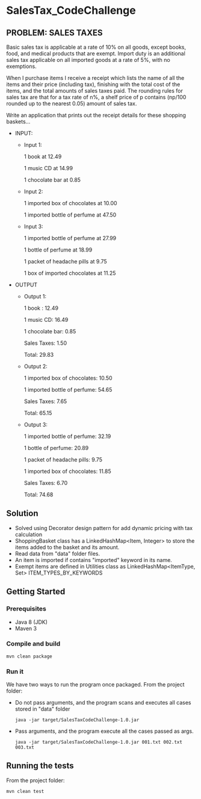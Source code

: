 # SalesTax_CodeChallenge

## PROBLEM: SALES TAXES

Basic sales tax is applicable at a rate of 10% on all goods, except books, food, and medical products that are exempt. Import duty is an additional sales tax applicable on all imported goods at a rate of 5%, with no exemptions.

When I purchase items I receive a receipt which lists the name of all the items and their price (including tax), finishing with the total cost of the items, and the total amounts of sales taxes paid. The rounding rules for sales tax are that for a tax rate of n%, a shelf price of p contains (np/100 rounded up to the nearest 0.05) amount of sales tax.

Write an application that prints out the receipt details for these shopping baskets...


- INPUT:  
  - Input 1:  

    1 book at 12.49

    1 music CD at 14.99

    1 chocolate bar at 0.85  

  - Input 2:  

    1 imported box of chocolates at 10.00

    1 imported bottle of perfume at 47.50  

  - Input 3:  

    1 imported bottle of perfume at 27.99

    1 bottle of perfume at 18.99

    1 packet of headache pills at 9.75

    1 box of imported chocolates at 11.25  


- OUTPUT  

  - Output 1:  

    1 book : 12.49
    
    1 music CD: 16.49
    
    1 chocolate bar: 0.85
    
    Sales Taxes: 1.50
    
    Total: 29.83  

  - Output 2:  

    1 imported box of chocolates: 10.50

    1 imported bottle of perfume: 54.65
    
    Sales Taxes: 7.65

    Total: 65.15  

  - Output 3:  

    1 imported bottle of perfume: 32.19

    1 bottle of perfume: 20.89

    1 packet of headache pills: 9.75

    1 imported box of chocolates: 11.85

    Sales Taxes: 6.70

    Total: 74.68  

## Solution

- Solved using Decorator design pattern for add dynamic pricing with tax calculation
- ShoppingBasket class has a LinkedHashMap<Item, Integer> to store the items added to the basket and its amount.
- Read data from "data" folder files.
- An item is imported if contains "imported" keyword in its name.
- Exempt items are defined in Utilities class as LinkedHashMap<ItemType, Set<String>> ITEM_TYPES_BY_KEYWORDS



## Getting Started

### Prerequisites

- Java 8 (JDK)
- Maven 3


### Compile and build
```
mvn clean package
```

### Run it

We have two ways to run the program once packaged. From the project folder:

- Do not pass arguments, and the program scans and executes all cases stored in "data" folder
    ```
    java -jar target/SalesTaxCodeChallenge-1.0.jar
    ```

- Pass arguments, and the program execute all the cases passed as args.
    ```
    java -jar target/SalesTaxCodeChallenge-1.0.jar 001.txt 002.txt 003.txt
    ```

## Running the tests

From the project folder:
```
mvn clean test
```
